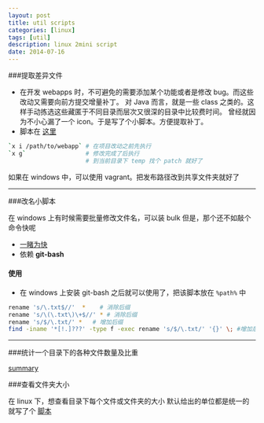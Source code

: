 ```yaml
---
layout: post
title: util scripts
categories: [linux]
tags: [util]
description: linux 2mini script
date: 2014-07-16
---
```


###提取差异文件

- 在开发 webapps 时，不可避免的需要添加某个功能或者是修改 bug。而这些改动又需要向前方提交增量补丁。
	对 Java 而言，就是一些 class 之类的。这样手动拣选这些藏匿于不同目录而层次又很深的目录中比较费时间。
	曾经就因为不小心漏了一个 icon。于是写了个小脚本。方便提取补丁。
- 脚本在 [这里](https://github.com/ZhengxianLan/notes/blob/master/utils/x)

```bash
`x i /path/to/webapp` # 在项目改动之前先执行
`x g`                 # 修改完成了后执行
                      # 到当前目录下 temp 找个 patch 就好了
```
如果在 windows 中，可以使用 vagrant。把发布路径改到共享文件夹就好了

---

###改名小脚本

在 windows 上有时候需要批量修改文件名，可以装 bulk
但是，那个还不如敲个命令快呢
- [一睹为快](https://github.com/blockme/notes/blob/master/utils/rename.sh)
- 依赖 **git-bash**
#### 使用
- 在 windows 上安装 git-bash 之后就可以使用了，把该脚本放在 `%path%` 中
```bash
rename 's/\.txt$//'  *    # 消除后缀
rename 's/\(\.txt\)\+$//' * # 消除后缀
rename 's/$/\.txt/' *   # 增加后缀
find -iname '*[!.]???' -type f -exec rename 's/$/\.txt/' '{}' \; #增加后缀
```
---

###统计一个目录下的各种文件数量及比重

[summary](https://github.com/ZhengxianLan/notes/blob/master/utils/summary)

###查看文件夹大小

在 linux 下，想查看目录下每个文件或文件夹的大小
默认给出的单位都是统一的
就写了个 [脚本](https://github.com/ZhengxianLan/notes/blob/master/utils/dus)
